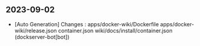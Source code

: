 
## 2023-09-02
 * [Auto Generation] Changes : apps/docker-wiki/Dockerfile apps/docker-wiki/release.json container.json wiki/docs/install/container.json (dockserver-bot[bot])
